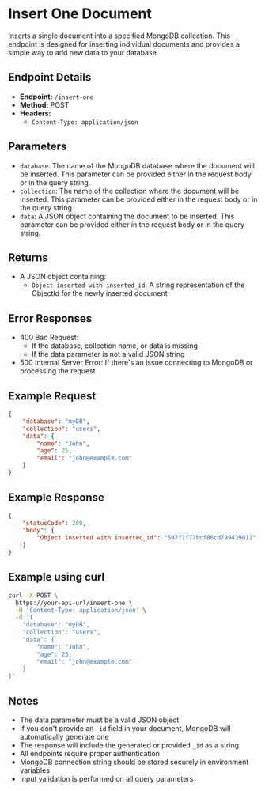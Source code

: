 # Insert One Document

Inserts a single document into a specified MongoDB collection. This endpoint is designed for inserting individual documents and provides a simple way to add new data to your database.

## Endpoint Details
- **Endpoint:** `/insert-one`
- **Method:** POST
- **Headers:**
  - `Content-Type: application/json`

## Parameters
- `database`: The name of the MongoDB database where the document will be inserted. This parameter can be provided either in the request body or in the query string.
- `collection`: The name of the collection where the document will be inserted. This parameter can be provided either in the request body or in the query string.
- `data`: A JSON object containing the document to be inserted. This parameter can be provided either in the request body or in the query string.

## Returns
- A JSON object containing:
  - `Object inserted with inserted_id`: A string representation of the ObjectId for the newly inserted document

## Error Responses
- 400 Bad Request: 
  - If the database, collection name, or data is missing
  - If the data parameter is not a valid JSON string
- 500 Internal Server Error: If there's an issue connecting to MongoDB or processing the request

## Example Request
```json
{
    "database": "myDB",
    "collection": "users",
    "data": {
        "name": "John",
        "age": 25,
        "email": "john@example.com"
    }
}
```

## Example Response
```json
{
    "statusCode": 200,
    "body": {
        "Object inserted with inserted_id": "507f1f77bcf86cd799439011"
    }
}
```

## Example using curl
```bash
curl -X POST \
  https://your-api-url/insert-one \
  -H 'Content-Type: application/json' \
  -d '{
    "database": "myDB",
    "collection": "users",
    "data": {
        "name": "John",
        "age": 25,
        "email": "john@example.com"
    }
}'
```

## Notes
- The data parameter must be a valid JSON object
- If you don't provide an `_id` field in your document, MongoDB will automatically generate one
- The response will include the generated or provided `_id` as a string
- All endpoints require proper authentication
- MongoDB connection string should be stored securely in environment variables
- Input validation is performed on all query parameters
